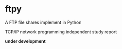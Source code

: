 # ftpy
A FTP file shares implement in Python

TCP/IP network programming independent study report

**under development**
